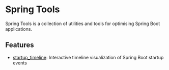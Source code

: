 # Spring Tools

Spring Tools is a collection of utilities and tools for optimising Spring Boot applications.

## Features

- [startup_timeline](startup_timeline): Interactive timeline visualization of Spring Boot startup events

